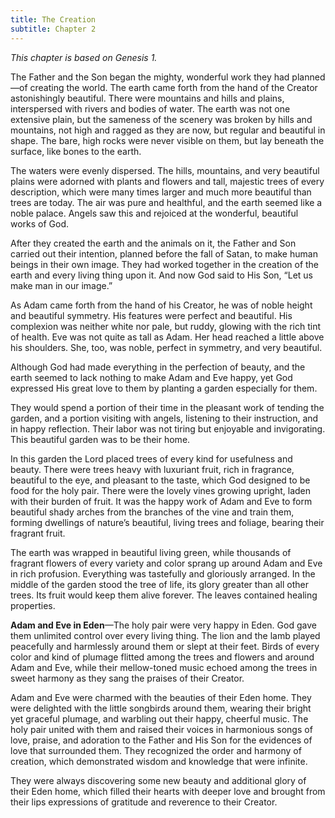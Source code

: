 ```yaml
---
title: The Creation
subtitle: Chapter 2
---
```


_This chapter is based on Genesis 1._

The Father and the Son began the mighty, wonderful work they had planned—of creating the world. The earth came forth from the hand of the Creator astonishingly beautiful. There were mountains and hills and plains, interspersed with rivers and bodies of water. The earth was not one extensive plain, but the sameness of the scenery was broken by hills and mountains, not high and ragged as they are now, but regular and beautiful in shape. The bare, high rocks were never visible on them, but lay beneath the surface, like bones to the earth.

The waters were evenly dispersed. The hills, mountains, and very beautiful plains were adorned with plants and flowers and tall, majestic trees of every description, which were many times larger and much more beautiful than trees are today. The air was pure and healthful, and the earth seemed like a noble palace. Angels saw this and rejoiced at the wonderful, beautiful works of God.

After they created the earth and the animals on it, the Father and Son carried out their intention, planned before the fall of Satan, to make human beings in their own image. They had worked together in the creation of the earth and every living thing upon it. And now God said to His Son, “Let us make man in our image.”

As Adam came forth from the hand of his Creator, he was of noble height and beautiful symmetry. His features were perfect and beautiful. His complexion was neither white nor pale, but ruddy, glowing with the rich tint of health. Eve was not quite as tall as Adam. Her head reached a little above his shoulders. She, too, was noble, perfect in symmetry, and very beautiful.

Although God had made everything in the perfection of beauty, and the earth seemed to lack nothing to make Adam and Eve happy, yet God expressed His great love to them by planting a garden especially for them.

They would spend a portion of their time in the pleasant work of tending the garden, and a portion visiting with angels, listening to their instruction, and in happy reflection. Their labor was not tiring but enjoyable and invigorating. This beautiful garden was to be their home.

In this garden the Lord placed trees of every kind for usefulness and beauty. There were trees heavy with luxuriant fruit, rich in fragrance, beautiful to the eye, and pleasant to the taste, which God designed to be food for the holy pair. There were the lovely vines growing upright, laden with their burden of fruit. It was the happy work of Adam and Eve to form beautiful shady arches from the branches of the vine and train them, forming dwellings of nature’s beautiful, living trees and foliage, bearing their fragrant fruit.

The earth was wrapped in beautiful living green, while thousands of fragrant flowers of every variety and color sprang up around Adam and Eve in rich profusion. Everything was tastefully and gloriously arranged. In the middle of the garden stood the tree of life, its glory greater than all other trees. Its fruit would keep them alive forever. The leaves contained healing properties.

**Adam and Eve in Eden**—The holy pair were very happy in Eden. God gave them unlimited control over every living thing. The lion and the lamb played peacefully and harmlessly around them or slept at their feet. Birds of every color and kind of plumage flitted among the trees and flowers and around Adam and Eve, while their mellow-toned music echoed among the trees in sweet harmony as they sang the praises of their Creator.

Adam and Eve were charmed with the beauties of their Eden home. They were delighted with the little songbirds around them, wearing their bright yet graceful plumage, and warbling out their happy, cheerful music. The holy pair united with them and raised their voices in harmonious songs of love, praise, and adoration to the Father and His Son for the evidences of love that surrounded them. They recognized the order and harmony of creation, which demonstrated wisdom and knowledge that were infinite.

They were always discovering some new beauty and additional glory of their Eden home, which filled their hearts with deeper love and brought from their lips expressions of gratitude and reverence to their Creator.
